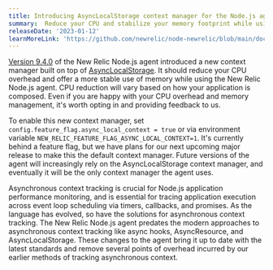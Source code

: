 ```yaml
---
title: Introducing AsyncLocalStorage context manager for the Node.js agent.
summary:  Reduce your CPU and stabilize your memory footprint while using the Node.js agent with the new AsyncLocalStorage context manager.
releaseDate: '2023-01-12'
learnMoreLink: 'https://github.com/newrelic/node-newrelic/blob/main/documentation/feature-flags.md#async_local_context'
---
```


[Version 9.4.0](https://github.com/newrelic/node-newrelic/releases/tag/v9.4.0) of the New Relic Node.js agent introduced a new context manager built on top of [AsyncLocalStorage](https://nodejs.org/api/async_context.html#class-asynclocalstorage). It should reduce your CPU overhead and offer a more stable use of memory while using the New Relic Node.js agent. CPU reduction will vary based on how your application is composed. Even if you are happy with your CPU overhead and memory management, it's worth opting in and providing feedback to us.

To enable this new context manager, set `config.feature_flag.async_local_context = true` or via environment variable `NEW_RELIC_FEATURE_FLAG_ASYNC_LOCAL_CONTEXT=1`. It's currently behind a feature flag, but we have plans for our next upcoming major release to make this the default context manager. Future versions of the agent will increasingly rely on the AsyncLocalStorage context manager, and eventually it will be the only context manager the agent uses.

Asynchronous context tracking is crucial for Node.js application performance monitoring, and is essential for tracing application execution across event loop scheduling via timers, callbacks, and promises. As the language has evolved, so have the solutions for asynchronous context tracking. The New Relic Node.js agent predates the modern approaches to asynchronous context tracking like async hooks, AsyncResource, and AsyncLocalStorage. These changes to the agent bring it up to date with the latest standards and remove several points of overhead incurred by our earlier methods of tracking asynchronous context.


